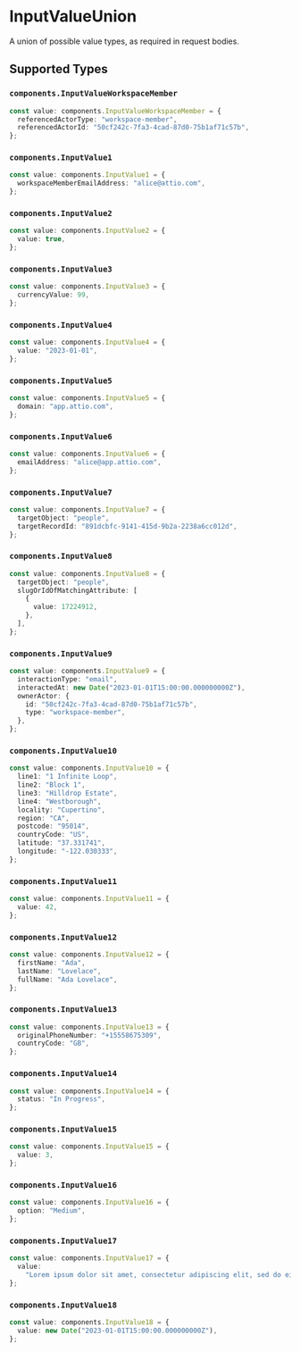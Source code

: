 # InputValueUnion

A union of possible value types, as required in request bodies.


## Supported Types

### `components.InputValueWorkspaceMember`

```typescript
const value: components.InputValueWorkspaceMember = {
  referencedActorType: "workspace-member",
  referencedActorId: "50cf242c-7fa3-4cad-87d0-75b1af71c57b",
};
```

### `components.InputValue1`

```typescript
const value: components.InputValue1 = {
  workspaceMemberEmailAddress: "alice@attio.com",
};
```

### `components.InputValue2`

```typescript
const value: components.InputValue2 = {
  value: true,
};
```

### `components.InputValue3`

```typescript
const value: components.InputValue3 = {
  currencyValue: 99,
};
```

### `components.InputValue4`

```typescript
const value: components.InputValue4 = {
  value: "2023-01-01",
};
```

### `components.InputValue5`

```typescript
const value: components.InputValue5 = {
  domain: "app.attio.com",
};
```

### `components.InputValue6`

```typescript
const value: components.InputValue6 = {
  emailAddress: "alice@app.attio.com",
};
```

### `components.InputValue7`

```typescript
const value: components.InputValue7 = {
  targetObject: "people",
  targetRecordId: "891dcbfc-9141-415d-9b2a-2238a6cc012d",
};
```

### `components.InputValue8`

```typescript
const value: components.InputValue8 = {
  targetObject: "people",
  slugOrIdOfMatchingAttribute: [
    {
      value: 17224912,
    },
  ],
};
```

### `components.InputValue9`

```typescript
const value: components.InputValue9 = {
  interactionType: "email",
  interactedAt: new Date("2023-01-01T15:00:00.000000000Z"),
  ownerActor: {
    id: "50cf242c-7fa3-4cad-87d0-75b1af71c57b",
    type: "workspace-member",
  },
};
```

### `components.InputValue10`

```typescript
const value: components.InputValue10 = {
  line1: "1 Infinite Loop",
  line2: "Block 1",
  line3: "Hilldrop Estate",
  line4: "Westborough",
  locality: "Cupertino",
  region: "CA",
  postcode: "95014",
  countryCode: "US",
  latitude: "37.331741",
  longitude: "-122.030333",
};
```

### `components.InputValue11`

```typescript
const value: components.InputValue11 = {
  value: 42,
};
```

### `components.InputValue12`

```typescript
const value: components.InputValue12 = {
  firstName: "Ada",
  lastName: "Lovelace",
  fullName: "Ada Lovelace",
};
```

### `components.InputValue13`

```typescript
const value: components.InputValue13 = {
  originalPhoneNumber: "+15558675309",
  countryCode: "GB",
};
```

### `components.InputValue14`

```typescript
const value: components.InputValue14 = {
  status: "In Progress",
};
```

### `components.InputValue15`

```typescript
const value: components.InputValue15 = {
  value: 3,
};
```

### `components.InputValue16`

```typescript
const value: components.InputValue16 = {
  option: "Medium",
};
```

### `components.InputValue17`

```typescript
const value: components.InputValue17 = {
  value:
    "Lorem ipsum dolor sit amet, consectetur adipiscing elit, sed do eiusmod tempor incididunt ut labore et dolore magna aliqua.",
};
```

### `components.InputValue18`

```typescript
const value: components.InputValue18 = {
  value: new Date("2023-01-01T15:00:00.000000000Z"),
};
```

